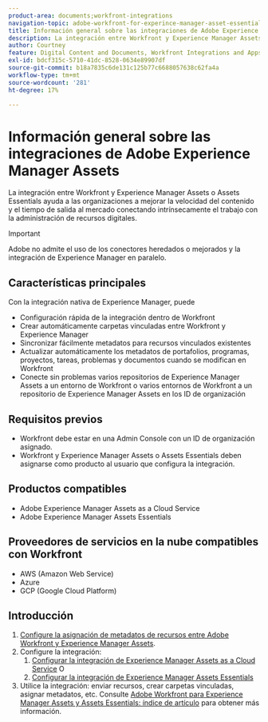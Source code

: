 ```yaml
---
product-area: documents;workfront-integrations
navigation-topic: adobe-workfront-for-experince-manager-asset-essentials
title: Información general sobre las integraciones de Adobe Experience Manager Assets
description: La integración entre Workfront y Experience Manager Assets o Assets Essentials permite a las organizaciones mejorar la velocidad de creación de contenido y el tiempo de comercialización al conectar intrínsecamente el trabajo y la gestión de activos digitales.
author: Courtney
feature: Digital Content and Documents, Workfront Integrations and Apps
exl-id: bdcf315c-5710-41dc-8528-0634e89907df
source-git-commit: b18a7835c6de131c125b77c6688057638c62fa4a
workflow-type: tm+mt
source-wordcount: '281'
ht-degree: 17%

---
```


# Información general sobre las integraciones de Adobe Experience Manager Assets

<!-- Audited: 12/2023 -->

La integración entre Workfront y Experience Manager Assets o Assets Essentials ayuda a las organizaciones a mejorar la velocidad del contenido y el tiempo de salida al mercado conectando intrínsecamente el trabajo con la administración de recursos digitales.

>[!IMPORTANT]
>
>Adobe no admite el uso de los conectores heredados o mejorados y la integración de Experience Manager en paralelo.

## Características principales

Con la integración nativa de Experience Manager, puede

* Configuración rápida de la integración dentro de Workfront
* Crear automáticamente carpetas vinculadas entre Workfront y Experience Manager
* Sincronizar fácilmente metadatos para recursos vinculados existentes
* Actualizar automáticamente los metadatos de portafolios, programas, proyectos, tareas, problemas y documentos cuando se modifican en Workfront
* Conecte sin problemas varios repositorios de Experience Manager Assets a un entorno de Workfront o varios entornos de Workfront a un repositorio de Experience Manager Assets en los ID de organización


## Requisitos previos

* Workfront debe estar en una Admin Console con un ID de organización asignado.
* Workfront y Experience Manager Assets o Assets Essentials deben asignarse como producto al usuario que configura la integración.


## Productos compatibles

* Adobe Experience Manager Assets as a Cloud Service
* Adobe Experience Manager Assets Essentials

## Proveedores de servicios en la nube compatibles con Workfront

* AWS (Amazon Web Service)
* Azure
* GCP (Google Cloud Platform)


## Introducción

1. [Configure la asignación de metadatos de recursos entre Adobe Workfront y Experience Manager Assets](https://experienceleague.adobe.com/en/docs/experience-manager-cloud-service/content/assets/integrations/configure-asset-metadata-mapping).
1. Configure la integración:
   1. [Configurar la integración de Experience Manager Assets as a Cloud Service](/help/quicksilver/administration-and-setup/configure-integrations/configure-aacs-integration.md)
O
   1. [Configurar la integración de Experience Manager Assets Essentials](/help/quicksilver/documents/adobe-workfront-for-experience-manager-assets-essentials/setup-asset-essentials.md)
1. Utilice la integración: enviar recursos, crear carpetas vinculadas, asignar metadatos, etc. Consulte [Adobe Workfront para Experience Manager Assets y Assets Essentials: índice de artículo](/help/quicksilver/documents/adobe-workfront-for-experience-manager-assets-essentials/workfront-for-aem-asset-essentials.md) para obtener más información.
